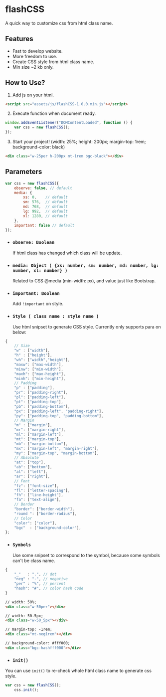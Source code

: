 # flashCSS
A quick way to customize css from html class name.


## Features
- Fast to develop website.
- More freedom to use.
- Create CSS style from html class name.
- Min size ~2 kb only.

## How to Use?
1. Add js on your html.
```html
<script src="assets/js/flashCSS-1.0.0.min.js"></script>
```

2. Execute function when document ready.
```javascript
window.addEventListener("DOMContentLoaded", function () {
    var css = new flashCSS();
});
```

3. Start your project!
(width: 25%; height: 200px; margin-top: 1rem; background-color: black)
```html
<div class="w-25per h-200px mt-1rem bgc-black"></div>
```

## Parameters
```javascript
var css = new flashCSS({
    observe: false, // default
    media: {
        xs: 0,    // default
        sm: 576,  // default
        md: 768,  // default
        lg: 992,  // default
        xl: 1280, // default
    },
    important: false // default
});
```
- ### `observe: Boolean` ###
	If html class has changed which class will be update.

- ### `media: Object ( {xs: number, sm: number, md: number, lg: number, xl: number} )` ###
	Related to CSS @media (min-width: px), and value just like Bootstrap.

- ### `important: Boolean` ###
	Add `!important` on style.

- ### `Style ( class name : style name )` ###
	Use html snipset to generate CSS style.
	Currently only supports para on below:
```javascript
{
	// Size
	"w" : ["width"],
	"h" : ["height"],
	"wh": ["width","height"],
	"maxw": ["max-width"],
	"minw": ["min-width"],
	"maxh": ["max-height"],
	"minh": ["min-height"],
	// Padding
	"p" : ["padding"],
	"pr": ["padding-right"],
	"pl": ["padding-left"],
	"pt": ["padding-top"],
	"pb": ["padding-bottom"],
	"px": ["padding-left", "padding-right"],
	"py": ["padding-top", "padding-bottom"],
	// Margin
	"m" : ["margin"],
	"mr": ["margin-right"],
	"ml": ["margin-left"],
	"mt": ["margin-top"],
	"mb": ["margin-bottom"],
	"mx": ["margin-left", "margin-right"],
	"my": ["margin-top", "margin-bottom"],
	// Absolute
	"at": ["top"],
	"ab": ["bottom"],
	"al": ["left"],
	"ar": ["right"],
	// Font
	"fz": ["font-size"],
	"fl": ["letter-spacing"],
	"fh": ["line-height"],
	"fa": ["text-align"],
	// Border
	"border": ["border-width"],
	"round ": ["border-radius"],
	// Color
	"color": ["color"],
	"bgc"  : ["background-color"],
};
```

- ### `Symbols` ###
	Use some snipset to correspond to the symbol, because some symbols can't be class name.
```javascript
{
	"_"   : ".", // dot
	"neg" : "-", // negative
	"per" : "%", // percent
	"hash": "#", // color hash code
}
```
```html
// width: 50%;
<div class="w-50per"></div>

// width: 50.5px;
<div class="w-50_5px"></div>

// margin-top: -1rem;
<div class="mt-neg1rem"></div>

// background-color: #fff000;
<div class="bgc-hashfff000"></div>
```

- ### `init()` ###
You can use `init()` to re-check whole html class name to generate css style.

```javascript
var css = new flashCSS();
    css.init();
```










